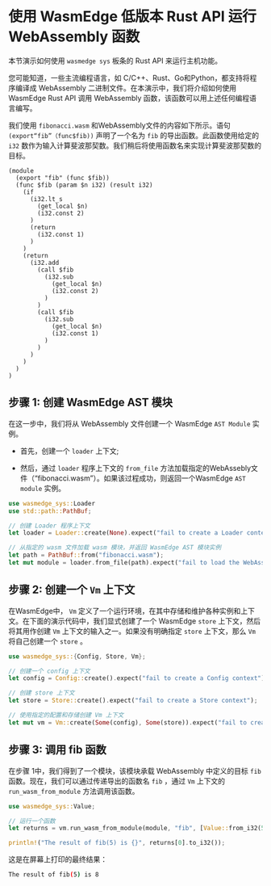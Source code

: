 # 使用 WasmEdge 低版本 Rust API 运行 WebAssembly 函数

本节演示如何使用 `wasmedge sys` 板条的 Rust API 来运行主机功能。

您可能知道，一些主流编程语言，如 C/C++、Rust、Go和Python，都支持将程序编译成 WebAssembly 二进制文件。在本演示中，我们将介绍如何使用 WasmEdge Rust API 调用 WebAssembly 函数，该函数可以用上述任何编程语言编写。

我们使用 `fibonacci.wasm` 和WebAssembly文件的内容如下所示。语句 `(export“fib”（func$fib))` 声明了一个名为 `fib` 的导出函数。此函数使用给定的 `i32` 数作为输入计算斐波那契数。我们稍后将使用函数名来实现计算斐波那契数的目标。

```wasm
(module
  (export "fib" (func $fib))
  (func $fib (param $n i32) (result i32)
    (if
      (i32.lt_s
        (get_local $n)
        (i32.const 2)
      )
      (return
        (i32.const 1)
      )
    )
    (return
      (i32.add
        (call $fib
          (i32.sub
            (get_local $n)
            (i32.const 2)
          )
        )
        (call $fib
          (i32.sub
            (get_local $n)
            (i32.const 1)
          )
        )
      )
    )
  )
)
```
## 步骤 1: 创建 WasmEdge AST 模块

在这一步中，我们将从 WebAssembly 文件创建一个 WasmEdge `AST Module` 实例。

- 首先，创建一个 `loader` 上下文;

- 然后，通过 `loader` 程序上下文的 `from_file` 方法加载指定的WebAssebly文件（“fibonacci.wasm”）。如果该过程成功，则返回一个WasmEdge `AST module` 实例。

```rust
use wasmedge_sys::Loader
use std::path::PathBuf;

// 创建 Loader 程序上下文
let loader = Loader::create(None).expect("fail to create a Loader context");

// 从指定的 wasm 文件加载 wasm 模块，并返回 WasmEdge AST 模块实例
let path = PathBuf::from("fibonacci.wasm");
let mut module = loader.from_file(path).expect("fail to load the WebAssembly file");
```
## 步骤 2: 创建一个 `Vm` 上下文
在WasmEdge中， `Vm` 定义了一个运行环境，在其中存储和维护各种实例和上下文。在下面的演示代码中，我们显式创建了一个 WasmEdge `store` 上下文，然后将其用作创建 `Vm` 上下文的输入之一。如果没有明确指定 `store` 上下文，那么 `Vm` 将自己创建一个 `store` 。

```rust
use wasmedge_sys::{Config, Store, Vm};

// 创建一个 config 上下文
let config = Config::create().expect("fail to create a Config context");

// 创建 store 上下文
let store = Store::create().expect("fail to create a Store context");

// 使用指定的配置和存储创建 Vm 上下文
let mut vm = Vm::create(Some(config), Some(store)).expect("fail to create a Vm context");
```
## 步骤 3: 调用 fib 函数

在步骤 1中，我们得到了一个模块，该模块承载 WebAssembly 中定义的目标 `fib` 函数。现在，我们可以通过传递导出的函数名 `fib` ，通过 `Vm` 上下文的 `run_wasm_from_module` 方法调用该函数。
```rust
use wasmedge_sys::Value;

// 运行一个函数
let returns = vm.run_wasm_from_module(module, "fib", [Value::from_i32(5)]).expect("fail to run the target function in the module");

println!("The result of fib(5) is {}", returns[0].to_i32());
```
这是在屏幕上打印的最终结果：
 ```bash
 The result of fib(5) is 8
 ```
